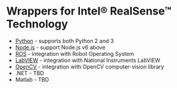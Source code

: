 # Wrappers for Intel® RealSense™ Technology

* [Python](./python/) - supports both Python 2 and 3
* [Node.js](./nodejs) - support Node.js v6 above
* [ROS](https://github.com/intel-ros/realsense/releases) - integration with Robot Operating System
* [LabVIEW](./labview) - integration with National Instruments LabVIEW
* [OpenCV](./opencv) - integration with OpenCV computer-vision library
* .NET - TBD
* Matlab - TBD
